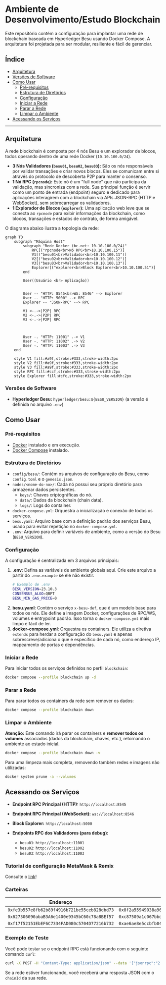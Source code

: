 # Ambiente de Desenvolvimento/Estudo Blockchain

Este repositório contém a configuração para implantar uma rede de blockchain baseada em Hyperledger Besu usando Docker Compose. A arquitetura foi projetada para ser modular, resiliente e fácil de gerenciar.

## Índice

- [Arquitetura](#arquitetura)
- [Versões de Software](#versões-de-software)
- [Como Usar](#como-usar)
  - [Pré-requisitos](#pré-requisitos)
  - [Estrutura de Diretórios](#estrutura-de-diretórios)
  - [Configuração](#configuração)
  - [Iniciar a Rede](#iniciar-a-rede)
  - [Parar a Rede](#parar-a-rede)
  - [Limpar o Ambiente](#limpar-o-ambiente)
- [Acessando os Serviços](#acessando-os-serviços)

---

## Arquitetura

A rede blockchain é composta por 4 nós Besu e um explorador de blocos, todos operando dentro de uma rede Docker (`10.10.100.0/24`).

- **3 Nós Validadores (`besu01`, `besu02`, `besu03`):** São os nós responsáveis por validar transações e criar novos blocos. Eles se comunicam entre si através do protocolo de descoberta P2P para manter o consenso.
- **1 Nó RPC (`rpcnode`):** Este nó é um "full node" que não participa da validação, mas sincroniza com a rede. Sua principal função é servir como um ponto de entrada (endpoint) seguro e dedicado para aplicações interagirem com a blockchain via APIs JSON-RPC (HTTP e WebSocket), sem sobrecarregar os validadores.
- **1 Explorador de Blocos (`explorer`):** Uma aplicação web leve que se conecta ao `rpcnode` para exibir informações da blockchain, como blocos, transações e estados de contrato, de forma amigável.

O diagrama abaixo ilustra a topologia da rede:

```mermaid
graph TD
    subgraph "Máquina Host"
        subgraph "Rede Docker (bc-net: 10.10.100.0/24)"
            RPC[("rpcnode<br>Nó RPC<br>10.10.100.15")]
            V1[("besu01<br>Validador<br>10.10.100.11")]
            V2[("besu02<br>Validador<br>10.10.100.12")]
            V3[("besu03<br>Validador<br>10.10.100.13")]
            Explorer[("explorer<br>Block Explorer<br>10.10.100.51")]
        end

        User((Usuário <br> Aplicação))


        User -- "HTTP: 8545<br>WS: 8546" --> Explorer
        User -- "HTTP: 5000" --> RPC
        Explorer -- "JSON-RPC" --> RPC

        V1 <-.->|P2P| RPC
        V2 <-.->|P2P| RPC
        V3 <-.->|P2P| RPC

        

        User -. "HTTP: 11001" .-> V1
        User -. "HTTP: 11002" .-> V2
        User -. "HTTP: 11003" .-> V3
    end

    style V1 fill:#a9f,stroke:#333,stroke-width:2px
    style V2 fill:#a9f,stroke:#333,stroke-width:2px
    style V3 fill:#a9f,stroke:#333,stroke-width:2px
    style RPC fill:#ccf,stroke:#333,stroke-width:2px
    style Explorer fill:#cfc,stroke:#333,stroke-width:2px
```

### Versões de Software

- **Hyperledger Besu:** `hyperledger/besu:${BESU_VERSION}` (a versão é definida no arquivo `.env`)


## Como Usar

### Pré-requisitos

- [Docker](https://docs.docker.com/get-docker/) instalado e em execução.
- [Docker Compose](https://docs.docker.com/compose/install/) instalado.

### Estrutura de Diretórios

- `config/besu/`: Contém os arquivos de configuração do Besu, como `config.toml` e o `genesis.json`.
- `nodes/<nome-do-no>/`: Cada nó possui seu próprio diretório para armazenar dados persistentes.
  - `keys/`: Chaves criptográficas do nó.
  - `data/`: Dados da blockchain (chain data).
  - `logs/`: Logs do container.
- `docker-compose.yml`: Orquestra a inicialização e conexão de todos os serviços.
- `besu.yaml`: Arquivo base com a definição padrão dos serviços Besu, usado para evitar repetição no `docker-compose.yml`.
- `.env`: Arquivo para definir variáveis de ambiente, como a versão do Besu (`BESU_VERSION`).

### Configuração

A configuração é centralizada em 3 arquivos principais:

1.  **.env**: Defina as variáveis de ambiente globais aqui. Crie este arquivo a partir do `.env.example` se ele não existir.
    ```sh
    # Exemplo de .env
    BESU_VERSION=23.10.3
    CONSENSUS_ALGO=QBFT
    BESU_MIN_GAS_PRICE=0
    ```
2.  **besu.yaml**: Contém o serviço `x-besu-def`, que é um modelo base para todos os nós. Ele define a imagem Docker, configurações de RPC/WS, volumes e entrypoint padrão. Isso torna o `docker-compose.yml` mais limpo e fácil de ler.
3.  **docker-compose.yml**: Orquestra os containers. Ele utiliza a diretiva `extends` para herdar a configuração do `besu.yaml` e apenas sobrescreve/adiciona o que é específico de cada nó, como endereço IP, mapeamento de portas e dependências.


### Iniciar a Rede

Para iniciar todos os serviços definidos no perfil `blockchain`:

```bash
docker compose --profile blockchain up -d
```

### Parar a Rede

Para parar todos os containers da rede sem remover os dados:

```bash
docker compose --profile blockchain down
```

### Limpar o Ambiente

**Atenção:** Este comando irá parar os containers e **remover todos os volumes** associados (dados da blockchain, chaves, etc.), retornando o ambiente ao estado inicial.

```bash
docker compose --profile blockchain down -v
```

Para uma limpeza mais completa, removendo também redes e imagens não utilizadas:
```bash
docker system prune -a --volumes
```

## Acessando os Serviços

-   **Endpoint RPC Principal (HTTP):** `http://localhost:8545`
-   **Endpoint RPC Principal (WebSocket):** `ws://localhost:8546`
-   **Block Explorer:** `http://localhost:5000`

-   **Endpoints RPC dos Validadores (para debug):**
    -   `besu01`: `http://localhost:11001`
    -   `besu02`: `http://localhost:11002`
    -   `besu03`: `http://localhost:11003`

### Tutorial de configuração MetaMask & Remix

Consulte o [link](./docs/README.md)!

### Carteiras


| Endereço                                     | Chave privada                                                        |
| -------------------------------------------- | -------------------------------------------------------------------- |
| `0xfe3b557e8fb62b89f4916b721be55ceb828dbd73` | `0x8f2a55949038a9610f50fb23b5883af3b4ecb3c3bb792cbcefbd1542c692be63` |
| `0x627306090abaB3A6e1400e9345bC60c78a8BEf57` | `0xc87509a1c067bbde78beb793e6fa76530b6382a4c0241e5e4a9ec0a0f44dc0d3` |
| `0xf17f52151EbEF6C7334FAD080c5704D77216b732` | `0xae6ae8e5ccbfb04590405997ee2d52d2b330726137b875053c36d94e974d162f` |


### Exemplo de Teste

Você pode testar se o endpoint RPC está funcionando com o seguinte comando `curl`:

```bash
curl -X POST -H "Content-Type: application/json" --data '{"jsonrpc":"2.0","method":"eth_chainId","params":[],"id":1}' http://localhost:8545
```

Se a rede estiver funcionando, você receberá uma resposta JSON com o `chainId` da sua rede.